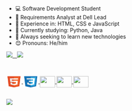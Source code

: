 <ul> 
<li>💻 Software Development Student </li>
<li>📝 Requirements Analyst at Dell Lead </li>
<li>🚀 Experience in: HTML, CSS e JavaScript </li>
<li>🌱 Currently studying: Python, Java </li>
<li>🤖 Always seeking to learn new technologies </li>
<li>😊 Pronouns: He/him </li>
</ul>






 <div align="left">
  <a href="https://github.com/woahlucas">
  <img height="150em" src="https://github-readme-stats.vercel.app/api?username=woahlucas&show_icons=true&theme=dracula&include_all_commits=true&count_private=true"/>
   &nbsp
  <img height="150em" src="https://github-readme-stats.vercel.app/api/top-langs/?username=woahlucas&layout=compact&langs_count=7&theme=dracula"/>
</div>
</div>

 
 ##

 <div style="display: inline_block"><br>
  <img align="center" alt="Rafa-HTML" height="30" width="40" src="https://raw.githubusercontent.com/devicons/devicon/master/icons/html5/html5-original.svg">
  <img align="center" alt="Rafa-CSS" height="30" width="40" src="https://raw.githubusercontent.com/devicons/devicon/master/icons/css3/css3-original.svg">
  <img align="center" height="30" width="40" src="https://cdn.jsdelivr.net/gh/devicons/devicon/icons/javascript/javascript-original.svg" />
  <img align="center" height="30" width="40" src="https://cdn.jsdelivr.net/gh/devicons/devicon/icons/python/python-original.svg" />
  <img align="center" height="30" width="40" src="https://cdn.jsdelivr.net/gh/devicons/devicon/icons/java/java-original.svg" />
</div>
 
 ##
 
 <div> 
  <a href="https://linkedin.com/in/woahlucas" target="_blank"><img src="https://img.shields.io/badge/-LinkedIn-%230077B5?style=for-the-badge&logo=linkedin&logoColor=white" target="_blank"></a> 

</div>
